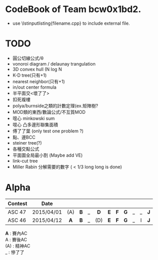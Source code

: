 # CodeBook of Team bcw0x1bd2.

- use \lstinputlisting{filename.cpp} to include external file.
  
# TODO  
  
- 圓公切線公式/θ  
- vonoroi diagram / delaunay trangulation  
- 3D convex hull (N log N  
- K-D tree(只有+1)  
- nearest neighbor(只有+1)  
- in/out center formula  
- 半平面交<壞了了>  
- 扣死複樓  
- polya/burnside之類的計數定理(ex.矩陣樹?  
- MOD類的東西/數論公式/不互質MOD  
- 噁心 minkowski sum  
- 噁心 凸多邊形聯集面積  
- 傅了了葉 (only test one problem ?)
- 點、邊BCC  
- steiner tree(?)  
- 各種交點公式  
- 平面圖全局最小割 (Maybe add VE)
- link-cut tree
- Miller Rabin 分解需要的數字 ( < 1/3 long long is done)

# Alpha

| Contest       | Date          |   |   |   |   |   |   |   |   |   |   |
| ------------- |:-------------:|:-:|:-:|:-:|:-:|:-:|:-:|:-:|:-:|:-:|:-:|
| ASC 47        | 2015/04/01    | (A) | **B** | _ | **D** | **E** | **F** | **G** | _ | _ | **J** |
| ASC 46        | 2015/04/12    | **A** | **B** | _ | (D) | **E** | **F** | **G** | _ | I | **J** |

**A** : 賽內AC  
A : 賽後AC  
(A) : 精神AC  
_ : 慘了了  
